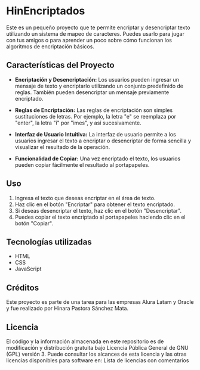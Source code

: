 # HinEncriptados

Este es un pequeño proyecto que te permite encriptar y desencriptar texto utilizando un sistema de mapeo de caracteres. Puedes usarlo para jugar con tus amigos o para aprender un poco sobre cómo funcionan los algoritmos de encriptación básicos.

## Características del Proyecto

- **Encriptación y Desencriptación:** Los usuarios pueden ingresar un mensaje de texto y encriptarlo utilizando un conjunto predefinido de reglas. También pueden desencriptar un mensaje previamente encriptado.
  
- **Reglas de Encriptación:** Las reglas de encriptación son simples sustituciones de letras. Por ejemplo, la letra "e" se reemplaza por "enter", la letra "i" por "imes", y así sucesivamente.

- **Interfaz de Usuario Intuitiva:** La interfaz de usuario permite a los usuarios ingresar el texto a encriptar o desencriptar de forma sencilla y visualizar el resultado de la operación.

- **Funcionalidad de Copiar:** Una vez encriptado el texto, los usuarios pueden copiar fácilmente el resultado al portapapeles.

## Uso

1. Ingresa el texto que deseas encriptar en el área de texto.
2. Haz clic en el botón "Encriptar" para obtener el texto encriptado.
3. Si deseas desencriptar el texto, haz clic en el botón "Desencriptar".
4. Puedes copiar el texto encriptado al portapapeles haciendo clic en el botón "Copiar".

## Tecnologías utilizadas

- HTML
- CSS
- JavaScript

## Créditos

Este proyecto es parte de una tarea para las empresas Alura Latam y Oracle y fue realizado por Hinara Pastora Sánchez Mata.

## Licencia

El código y la información almacenada en este repositorio es de modificación y distribución gratuita bajo Licencia Pública General de GNU (GPL) versión 3. Puede consultar los alcances de esta licencia y las otras licencias disponibles para software en: Lista de licencias con comentarios
